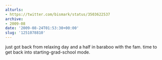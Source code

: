 ```yaml
---
alturls:
- https://twitter.com/bismark/status/3503622537
archive:
- 2009-08
date: '2009-08-24T01:53:30+00:00'
slug: '1251078810'
---
```


just got back from relaxing day and a half in baraboo with the fam.  time to get back into starting-grad-school mode.

